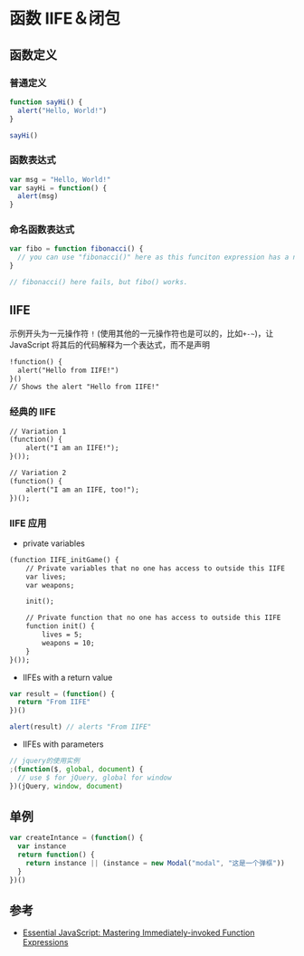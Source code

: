 # 函数 IIFE＆闭包

## 函数定义

### 普通定义

```js
function sayHi() {
  alert("Hello, World!")
}

sayHi()
```

### 函数表达式

```js
var msg = "Hello, World!"
var sayHi = function() {
  alert(msg)
}
```

### 命名函数表达式

```js
var fibo = function fibonacci() {
  // you can use "fibonacci()" here as this funciton expression has a name.
}

// fibonacci() here fails, but fibo() works.
```

## IIFE

示例开头为一元操作符 `!` (使用其他的一元操作符也是可以的，比如`+-~`)，让 JavaScript 将其后的代码解释为一个表达式，而不是声明

```txt
!function() {
  alert("Hello from IIFE!")
}()
// Shows the alert "Hello from IIFE!"
```

### 经典的 IIFE

```txt
// Variation 1
(function() {
    alert("I am an IIFE!");
}());

// Variation 2
(function() {
    alert("I am an IIFE, too!");
})();
```

### IIFE 应用

- private variables

```txt
(function IIFE_initGame() {
    // Private variables that no one has access to outside this IIFE
    var lives;
    var weapons;

    init();

    // Private function that no one has access to outside this IIFE
    function init() {
        lives = 5;
        weapons = 10;
    }
}());
```

- IIFEs with a return value

```js
var result = (function() {
  return "From IIFE"
})()

alert(result) // alerts "From IIFE"
```

- IIFEs with parameters

```js
// jquery的使用实例
;(function($, global, document) {
  // use $ for jQuery, global for window
})(jQuery, window, document)
```

## 单例

```js
var createIntance = (function() {
  var instance
  return function() {
    return instance || (instance = new Modal("modal", "这是一个弹框"))
  }
})()
```

## 参考

- [Essential JavaScript: Mastering Immediately-invoked Function Expressions](https://medium.com/@vvkchandra/essential-javascript-mastering-immediately-invoked-function-expressions-67791338ddc6)
